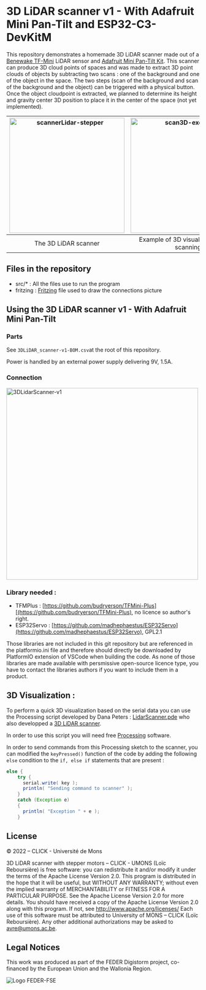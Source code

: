 # 3D LiDAR scanner v1 - With Adafruit Mini Pan-Tilt and ESP32-C3-DevKitM

This repository demonstrates a homemade 3D LiDAR scanner made out of a [Benewake TF-Mini](https://www.gotronic.fr/art-capteur-de-distance-lidar-tf-mini-27615.htm) LiDAR sensor and [Adafruit Mini Pan-Tilt Kit](https://www.adafruit.com/product/1967). This scanner can produce 3D cloud points of spaces and was made to extract 3D point clouds of objects by subtracting two scans : one of the background and one of the object in the space. The two steps (scan of the background and scan of the background  and the object) can be triggered with a physical button. Once the object cloudpoint is extracted, we planned to determine its height and gravity center 3D position to place it in the center of the space (not yet implemented).


|<img height="300" src="https://github.com/CLICKBE/MWE-scanner_stepper/assets/2494294/8350b0a7-daef-4660-8843-7ecf97d9d9a3" alt="scannerLidar-stepper"> | <img height="300" src="https://github.com/CLICKBE/MWE-scanner_stepper/assets/2494294/b51f2bb5-2d3f-4970-921e-cd1419681865" alt="scan3D-exemple">|
| :---: | :---: |
| The 3D LiDAR scanner | Example of 3D visualisation of the scanning |

## Files in the repository
- src/* : All the files use to run the program
- fritzing : [Fritzing](https://fritzing.org/) file used to draw the connections picture

## Using the 3D LiDAR scanner v1 - With Adafruit Mini Pan-Tilt

### Parts
See `3DLiDAR_scanner-v1-BOM.csv`at the root of this repository.

Power is handled by an external power supply delivering 9V, 1.5A. 

### Connection

<img height = 500 src=https://github.com/CLICKBE/3DLidarScanner-v1/assets/2494294/4b8f6705-4c27-4613-b089-9a572626b98d alt = "3DLidarScanner-v1">

### Library needed : 
- TFMPlus : [https://github.com/budryerson/TFMini-Plus][(https://github.com/budryerson/TFMini-Plus), no licence so author's right. 
- ESP32Servo : [https://github.com/madhephaestus/ESP32Servo](https://github.com/madhephaestus/ESP32Servo), GPL2.1 

Those libraries are not included in this git repository but are referenced in the platformio.ini file and therefore should directly be downloaded by PlatformIO extension of VSCode when building the code. As none of those libraries are made available with persmissive open-source licence type, you have to contact the libraries authors if you want to include them in a product. 


## 3D Visualization :
To perform a quick 3D visualization based on the serial data you can use the Processing script developed by Dana Peters : [LidarScanner.pde](https://drive.google.com/file/d/1D5wfzA8i0Pzh4qe-1skmpnqmhrvaq9d3/view?usp=drive_web) who also developped a [3D LiDAR scanner](https://www.qcontinuum.org/lidar-scanner).

In order to use this script you will need free [Processing](https://processing.org/) software.

In order to send commands from this Processing sketch to the scanner, you can modified the `keyPressed()` function of the code by adding the following `else` condition to the `if, else if` statements that are present :  
```java
else {
    try {
      serial.write( key );
      println( "Sending command to scanner" );
    }
    catch (Exception e)
    {
      println( "Exception " + e );
    }
```

## License
 © 2022 – CLICK - Université de Mons

3D LiDAR scanner with stepper motors – CLICK - UMONS (Loïc Reboursière) is free software: you can redistribute it and/or modify it under the terms of the Apache License Version 2.0. This program is distributed in the hope that it will be useful, but WITHOUT ANY WARRANTY; without even the implied warranty of MERCHANTABILITY or FITNESS FOR A PARTICULAR PURPOSE.  See the Apache License Version 2.0 for more details.
You should have received a copy of the Apache License Version 2.0 along with this program.  If not, see http://www.apache.org/licenses/
Each use of this software must be attributed to University of MONS – CLICK (Loïc Reboursière).
Any other additional authorizations may be asked to avre@umons.ac.be.

## Legal Notices
This work was produced as part of the FEDER Digistorm project, co-financed by the European Union and the Wallonia Region.

![Logo FEDER-FSE](https://www.enmieux.be/sites/default/files/assets/media-files/signatures/vignette_FEDER%2Bwallonie.png)
